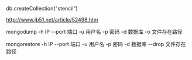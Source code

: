 

db.createCollection("stencil")


http://www.jb51.net/article/52498.htm

mongodump -h IP --port 端口 -u 用户名 -p 密码 -d 数据库 -o 文件存在路径



mongorestore -h IP --port 端口 -u 用户名 -p 密码 -d 数据库 --drop 文件存在路径